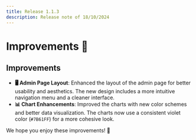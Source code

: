 ```yaml
---
title: Release 1.1.3
description: Release note of 18/10/2024
---
```


# Improvements 🎉

## Improvements

- **🖥️ Admin Page Layout**: Enhanced the layout of the admin page for better usability and aesthetics. The new design includes a more intuitive navigation menu and a cleaner interface.
- **📊 Chart Enhancements**: Improved the charts with new color schemes and better data visualization. The charts now use a consistent violet color (`#7B61FF`) for a more cohesive look.

We hope you enjoy these improvements! 🎉
